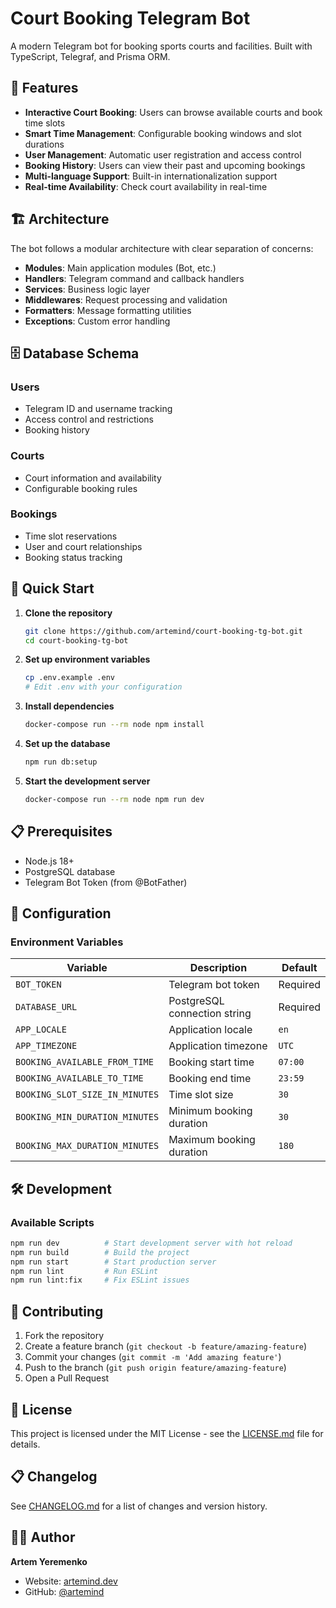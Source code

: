 # Court Booking Telegram Bot

A modern Telegram bot for booking sports courts and facilities. Built with TypeScript, Telegraf, and Prisma ORM.

## 🏀 Features

- **Interactive Court Booking**: Users can browse available courts and book time slots
- **Smart Time Management**: Configurable booking windows and slot durations
- **User Management**: Automatic user registration and access control
- **Booking History**: Users can view their past and upcoming bookings
- **Multi-language Support**: Built-in internationalization support
- **Real-time Availability**: Check court availability in real-time

## 🏗️ Architecture

The bot follows a modular architecture with clear separation of concerns:

- **Modules**: Main application modules (Bot, etc.)
- **Handlers**: Telegram command and callback handlers
- **Services**: Business logic layer
- **Middlewares**: Request processing and validation
- **Formatters**: Message formatting utilities
- **Exceptions**: Custom error handling

## 🗄️ Database Schema

### Users
- Telegram ID and username tracking
- Access control and restrictions
- Booking history

### Courts
- Court information and availability
- Configurable booking rules

### Bookings
- Time slot reservations
- User and court relationships
- Booking status tracking

## 🚀 Quick Start

1. **Clone the repository**
   ```bash
   git clone https://github.com/artemind/court-booking-tg-bot.git
   cd court-booking-tg-bot
   ```

2. **Set up environment variables**
   ```bash
   cp .env.example .env
   # Edit .env with your configuration
   ```

3. **Install dependencies**
   ```bash
   docker-compose run --rm node npm install
   ```

4. **Set up the database**
   ```bash
   npm run db:setup
   ```

5. **Start the development server**
   ```bash
   docker-compose run --rm node npm run dev
   ```

## 📋 Prerequisites

- Node.js 18+ 
- PostgreSQL database
- Telegram Bot Token (from @BotFather)

## 🔧 Configuration

### Environment Variables

| Variable | Description | Default |
|----------|-------------|---------|
| `BOT_TOKEN` | Telegram bot token | Required |
| `DATABASE_URL` | PostgreSQL connection string | Required |
| `APP_LOCALE` | Application locale | `en` |
| `APP_TIMEZONE` | Application timezone | `UTC` |
| `BOOKING_AVAILABLE_FROM_TIME` | Booking start time | `07:00` |
| `BOOKING_AVAILABLE_TO_TIME` | Booking end time | `23:59` |
| `BOOKING_SLOT_SIZE_IN_MINUTES` | Time slot size | `30` |
| `BOOKING_MIN_DURATION_MINUTES` | Minimum booking duration | `30` |
| `BOOKING_MAX_DURATION_MINUTES` | Maximum booking duration | `180` |

## 🛠️ Development

### Available Scripts

```bash
npm run dev          # Start development server with hot reload
npm run build        # Build the project
npm run start        # Start production server
npm run lint         # Run ESLint
npm run lint:fix     # Fix ESLint issues
```

## 🤝 Contributing

1. Fork the repository
2. Create a feature branch (`git checkout -b feature/amazing-feature`)
3. Commit your changes (`git commit -m 'Add amazing feature'`)
4. Push to the branch (`git push origin feature/amazing-feature`)
5. Open a Pull Request

## 📄 License

This project is licensed under the MIT License - see the [LICENSE.md](LICENSE.md) file for details.

## 📋 Changelog

See [CHANGELOG.md](CHANGELOG.md) for a list of changes and version history.

## 👨‍💻 Author

**Artem Yeremenko**

- Website: [artemind.dev](https://artemind.dev)
- GitHub: [@artemind](https://github.com/artemind)